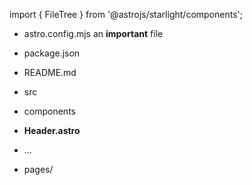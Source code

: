 import { FileTree } from '@astrojs/starlight/components';

<FileTree>

- astro.config.mjs an **important** file

- package.json

- README.md

- src

- components

- **Header.astro**

- …

- pages/

</FileTree>